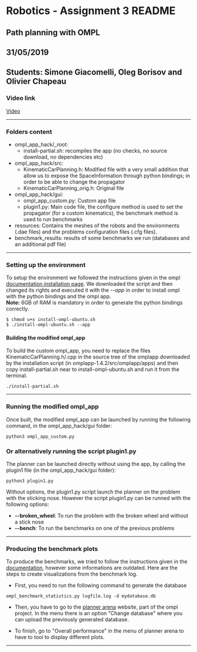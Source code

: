 # Robotics - Assignment 3 README
## Path planning with OMPL
## 31/05/2019
## Students: Simone Giacomelli, Oleg Borisov and Olivier Chapeau

### Video link
[Video](https://drive.google.com/file/d/1oe3lE8woQCAxYJaEnkaA3JKRpn9tbAl1/view)

---
### Folders content
- ompl_app_hack/_root:
    - install-partial.sh: recompiles the app (no checks, no source download, no dependencies etc)
- ompl_app_hack/src:
    - KinematicCarPlanning.h: Modified file with a very small addition that allow us to expose the SpaceInformation through python bindings; in order to be able to change the propagator
    - KinematicCarPlanning_orig.h: Original file
- ompl_app_hack/gui:
    - ompl_app_custom.py: Custom app file
    - plugin1.py: Main code file, the configure method is used to set the propagator (for a custom kinematics), the benchmark method is used to run benchmarks
- resources: Contains the meshes of the robots and the environments (.dae files) and the problems configuration files (.cfg files).
- benchmark_results: results of some benchmarks we run (databases and an additional pdf file)

---
### Setting up the environment
To setup the environment we followed the instructions given in the ompl [documentation installation page](https://ompl.kavrakilab.org/installation.html).
We downloaded the script and then changed its rights and executed it with the *--app* in order to install ompl with the python bindings and the ompl app. <br/>
**Note:** 6GB of RAM is mandatory in order to generate the python bindings correctly.
```console
$ chmod u+x install-ompl-ubuntu.sh
$ ./install-ompl-ubuntu.sh --app
```
#### Building the modified ompl_app
To build the custom ompl_app, you need to replace the files KinematicCarPlanning.h/.cpp in the source tree of the omplapp downloaded by the installation script (in omplapp-1.4.2/src/omplapp/apps) and then copy install-partial.sh near to install-ompl-ubuntu.sh and run it from the terminal.
```console
./install-partial.sh
```

---
### Running the modified ompl_app
Once built, the modified ompl_app can be launched by running the following command, in the ompl_app_hack/gui folder:
```console
python3 ompl_app_custom.py
```
### Or alternatively running the script plugin1.py
The planner can be launched directly without using the app, by calling the plugin1 file (in the ompl_app_hack/gui folder):
```console
python3 plugin1.py
```
Without options, the plugin1.py script launch the planner on the problem with the sticking nose. However the script plugin1.py can be runned with the following options:
* **--broken_wheel**: To run the problem with the broken wheel and without a stick nose
* **--bench**: To run the benchmarks on one of the previous problems
---
### Producing the benchmark plots
To produce the benchmarks, we tried to follow the instructions given in the [documentation](https://ompl.kavrakilab.org/benchmark.html), however some informations are outdated. Here are the steps to create visualizations from the benchmark log.
* First, you need to run the following command to generate the database
```console
ompl_benchmark_statistics.py logfile.log -d mydatabase.db
```
* Then, you have to go to the [planner arena](http://plannerarena.org/) website, part of the ompl project. In the menu there is an option "Change database" where you can upload the previously generated database.

* To finish, go to "Overall performance" in the menu of planner arena to have to tool to display different plots.

---
